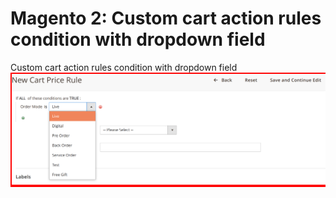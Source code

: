 # Magento 2: Custom cart action rules condition with dropdown field
Custom cart action rules condition with dropdown field
![alt text](https://github.com/Birjitsinh/Custom-cart-action-rules-condition-with-dropdown-field/blob/main/cart-rules-dropdown.png?raw=true)
